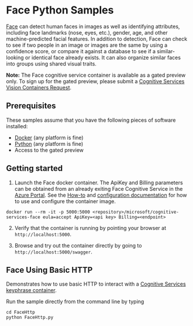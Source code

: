# Face Python Samples

[Face](https://azure.microsoft.com/services/cognitive-services/face) can detect human faces in images as well as identifying attributes, including face landmarks (nose, eyes, etc.), gender, age, and other machine-predicted facial features. In addition to detection, Face can check to see if two people in an image or images are the same by using a confidence score, or compare it against a database to see if a similar-looking or identical face already exists. It can also organize similar faces into groups using shared visual traits.

**Note:** The Face cognitive service container is available as a gated preview only. To sign up for the gated preview, please submit a [Cognitive Services Vision Containers Request](http://aka.ms/VisionContainersPreview).

## Prerequisites

These samples assume that you have the following pieces of software installed:

* [Docker](https://www.docker.com/products/docker-desktop) (any platform is fine)
* [Python](hhttps://www.python.org/) (any platform is fine)
* Access to the gated preview

## Getting started

1. Launch the Face docker container. The ApiKey and Billing parameters can be obtained from an already exiting Face Cognitive Service in the [Azure Portal](https://portal.azure.com). See the [How-to](https://go.microsoft.com/fwlink/?linkid=2018836&clcid=0x409) and [configuration documentation](https://go.microsoft.com/fwlink/?linkid=2018900&clcid=0x409) for how to use and configure the container image.

```
docker run --rm -it -p 5000:5000 <repository>/microsoft/cognitive-services-face eula=accept ApiKey=<api key> Billing=<endpoint>
```

2. Verify that the container is running by pointing your browser at `http://localhost:5000`.

1. Browse and try out the container directly by going to `http://localhost:5000/swagger`.

## Face Using Basic HTTP

Demonstrates how to use basic HTTP to interact with a [Cognitive Services keyphrase container](http://aka.ms/cognitive-services-containers).

Run the sample directly from the command line by typing

```
cd FaceHttp
python FaceHttp.py
```
